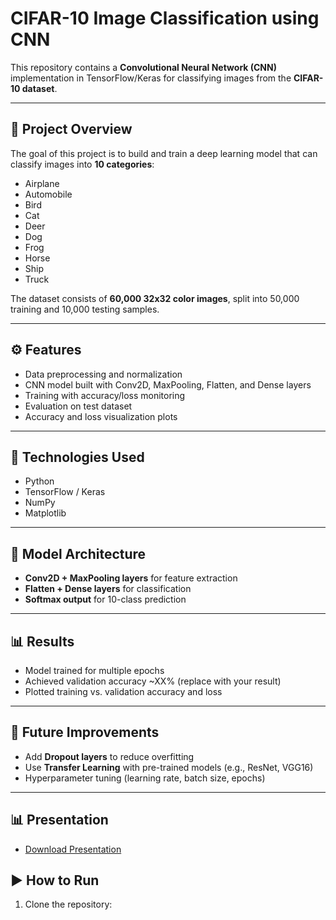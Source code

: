 # CIFAR-10 Image Classification using CNN

This repository contains a **Convolutional Neural Network (CNN)** implementation in TensorFlow/Keras for classifying images from the **CIFAR-10 dataset**.

---

## 📌 Project Overview
The goal of this project is to build and train a deep learning model that can classify images into **10 categories**:
- Airplane
- Automobile
- Bird
- Cat
- Deer
- Dog
- Frog
- Horse
- Ship
- Truck

The dataset consists of **60,000 32x32 color images**, split into 50,000 training and 10,000 testing samples.

---

## ⚙️ Features
- Data preprocessing and normalization  
- CNN model built with Conv2D, MaxPooling, Flatten, and Dense layers  
- Training with accuracy/loss monitoring  
- Evaluation on test dataset  
- Accuracy and loss visualization plots  

---

## 🚀 Technologies Used
- Python  
- TensorFlow / Keras  
- NumPy  
- Matplotlib  

---

## 🧩 Model Architecture
- **Conv2D + MaxPooling layers** for feature extraction  
- **Flatten + Dense layers** for classification  
- **Softmax output** for 10-class prediction  

---

## 📊 Results
- Model trained for multiple epochs  
- Achieved validation accuracy ~XX% (replace with your result)  
- Plotted training vs. validation accuracy and loss  

---

## 🔮 Future Improvements
- Add **Dropout layers** to reduce overfitting  
- Use **Transfer Learning** with pre-trained models (e.g., ResNet, VGG16)  
- Hyperparameter tuning (learning rate, batch size, epochs)  

---
## 📊 Presentation
- [Download Presentation](./docs/CIFAR-10-Classification-with-CNNs.pptx)
## ▶️ How to Run
1. Clone the repository:
   ```bash
   
   ```
